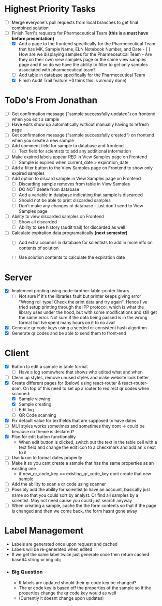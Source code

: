 # Highest Priority Tasks
- [ ] Merge everyone's pull requests from local branches to get final combined solution
- [ ] Finish Terri's requests for Pharmeceutical Team **(this is a must have before presentation)**
    - [x] Add a page to the frontend specifically for the Pharmeceutical Team that has MK, Sample Name, ELN Notebook Number, and Date
          - [ ] How are we displaying samples for the Pharmeceutical Team - Are they on their own view samples page or the same view samples page and if so do we have the ability to filter to get only samples associated with pharmeceutical team?
    - [ ] Add table in database specifically for the Pharmeceutical Team  
    - [x] Finish Audit Trail feature *(I think this is already done)

# ToDo's From Jonathan
- [ ] Get confirmation message ("sample successfully updated") on frontend when you edit a sample
- [ ] Have edits show up automatically without manually having to refresh page
- [ ] Get confirmation message ("sample successfully created") on frontend when you create a new sample
- [ ] Add comment field for sample to database and frontend
    - [ ] Text field for scientists to add any additional information
- [ ] Make expired labels appear RED in View Samples page on Frontend
    - [ ] Sample is expired when current_date > expiration_date
- [ ] Add a filter button to the View Samples page on Frontend to show only expired samples
- [ ] Add option to discard sample in View Samples page on Frontend
    - [ ] Discarding sample removes from table in View Samples
    - [ ] DO NOT delete from database
    - [ ] Add a variable in database indicating that sample is discarded
    - [ ] Should not be able to print discarded samples
    - [ ] Don't make any changes ot database - just don't send to View Samples page
- [ ] Ability to view discarded samples on Frontend
    - [ ] Show all discarded
    - [ ] Ability to see history (audit trail) for discarded as well
- [ ] Calculate expiration data programatically **(next semester)**
    - [ ] Add extra columns in database for scientists to add in more info on contents of solution
    - [ ] Use solution contents to calculate the expiration date




# Server
- [x] Implement printing using node-brother-lable-printer library
    - [ ] Not sure if it's the libraries fault but printer keeps giving error "Wrong roll type! Check the print data and try again". Hence I've tried setup printing through the IPP protocol, which is what the library uses under the hood, but with some modifications and still get the same error. Not sure if the data being passed is in the wrong format but Ive spent many hours on it to no avail
- [x] Generate qr code keys using a seeded or consistent hash algorithm
- [x] Generate qr codes and be able to send them to front-end

# Client
- [x] Button to edit a sample in table format
    - [ ] Have a log somewhere that shows who edited what and when
- [ ] Clean up styles, remove unused styles and make website look better
- [x] Create different pages for (below) using react-router & react-router-dom. On top of this need to set up a router to redirect qr codes when scanned:
    - [x] Sample viewing
    - [x] Sample creating
    - [ ] Edit log
    - [ ] QR Code scanning
- [x] Fix default value for textfields that are supposed to have dates
- [ ] MUI styles works sometimes and sometimes they dont -> could be because no theme is declared?
- [x] Plan for edit button functionality
    - When edit button is clicked, switch out the text in the table cell with a text field and change the edit icon to a checkmark and add an x next to it
- [ ] Use luxon to format dates properlly
- [ ] Make it so you cant create a sample that has the same properties as an existing one
    - if new_qr_code_key == existing_qr_code_key dont create that new sample
- [ ] Add the ability to scan a qr code using scanner
- [ ] Possibly add the ability for scientist to have an account, basically just name so that you could sort by analyst. Or find all samples by a scientist. May not need cause you could just search anyway
- [ ] When creating a sample, cache the the form contents so that if the page is changed and then we come back, the form hasnt gone away

# Label Management
- Labels are generated once upon request and cached
- Labels will be re-generated when edited
- If we get the same label twice just generate once then return cached base64 string or img obj
- ### Big Question
    - If labels are updated should their qr code key be changed? 
    - The qr code key is based off the properties of the sample so if the properties change the qr code key would as well
    - (Currently it doesnt change upon updates)

